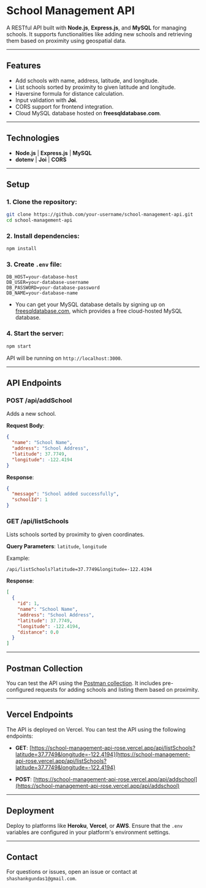 

# School Management API

A RESTful API built with **Node.js**, **Express.js**, and **MySQL** for managing schools. It supports functionalities like adding new schools and retrieving them based on proximity using geospatial data.

---

## Features

- Add schools with name, address, latitude, and longitude.
- List schools sorted by proximity to given latitude and longitude.
- Haversine formula for distance calculation.
- Input validation with **Joi**.
- CORS support for frontend integration.
- Cloud MySQL database hosted on **freesqldatabase.com**.

---

## Technologies

- **Node.js** | **Express.js** | **MySQL**
- **dotenv** | **Joi** | **CORS**

---

## Setup

### 1. Clone the repository:

```bash
git clone https://github.com/your-username/school-management-api.git
cd school-management-api
```

### 2. Install dependencies:

```bash
npm install
```

### 3. Create `.env` file:

```env
DB_HOST=your-database-host
DB_USER=your-database-username
DB_PASSWORD=your-database-password
DB_NAME=your-database-name
```

- You can get your MySQL database details by signing up on [freesqldatabase.com](https://www.freesqldatabase.com/), which provides a free cloud-hosted MySQL database.

### 4. Start the server:

```bash
npm start
```

API will be running on `http://localhost:3000`.

---

## API Endpoints

### **POST /api/addSchool**
Adds a new school.

**Request Body**:
```json
{
  "name": "School Name",
  "address": "School Address",
  "latitude": 37.7749,
  "longitude": -122.4194
}
```

**Response**:
```json
{
  "message": "School added successfully",
  "schoolId": 1
}
```

### **GET /api/listSchools**
Lists schools sorted by proximity to given coordinates.

**Query Parameters**: `latitude`, `longitude`

Example:
```
/api/listSchools?latitude=37.7749&longitude=-122.4194
```

**Response**:
```json
[
  {
    "id": 1,
    "name": "School Name",
    "address": "School Address",
    "latitude": 37.7749,
    "longitude": -122.4194,
    "distance": 0.0
  }
]
```

---

## Postman Collection

You can test the API using the [Postman collection](https://www.postman.com/flight-geologist-95162013/school-management). It includes pre-configured requests for adding schools and listing them based on proximity.

---

## Vercel Endpoints

The API is deployed on Vercel. You can test the API using the following endpoints:

- **GET**: [https://school-management-api-rose.vercel.app/api/listSchools?latitude=37.7749&longitude=-122.4194](https://school-management-api-rose.vercel.app/api/listSchools?latitude=37.7749&longitude=-122.4194)
  
- **POST**: [https://school-management-api-rose.vercel.app/api/addschool](https://school-management-api-rose.vercel.app/api/addschool)

---

## Deployment

Deploy to platforms like **Heroku**, **Vercel**, or **AWS**. Ensure that the `.env` variables are configured in your platform's environment settings.


---

## Contact

For questions or issues, open an issue or contact at `shashankgundas1@gmail.com`.
